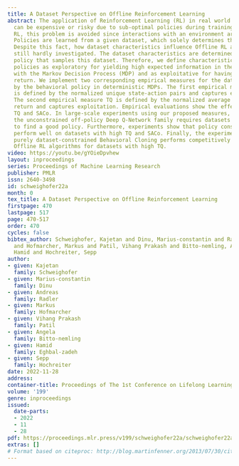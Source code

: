 ```yaml
---
title: A Dataset Perspective on Offline Reinforcement Learning
abstract: The application of Reinforcement Learning (RL) in real world environments
  can be expensive or risky due to sub-optimal policies during training. In Offline
  RL, this problem is avoided since interactions with an environment are prohibited.
  Policies are learned from a given dataset, which solely determines their performance.
  Despite this fact, how dataset characteristics influence Offline RL algorithms is
  still hardly investigated. The dataset characteristics are determined by the behavioral
  policy that samples this dataset. Therefore, we define characteristics of behavioral
  policies as exploratory for yielding high expected information in their interaction
  with the Markov Decision Process (MDP) and as exploitative for having high expected
  return. We implement two corresponding empirical measures for the datasets sampled
  by the behavioral policy in deterministic MDPs. The first empirical measure SACo
  is defined by the normalized unique state-action pairs and captures exploration.
  The second empirical measure TQ is defined by the normalized average trajectory
  return and captures exploitation. Empirical evaluations show the effectiveness of
  TQ and SACo. In large-scale experiments using our proposed measures, we show that
  the unconstrained off-policy Deep Q-Network family requires datasets with high SACo
  to find a good policy. Furthermore, experiments show that policy constraint algorithms
  perform well on datasets with high TQ and SACo. Finally, the experiments show, that
  purely dataset-constrained Behavioral Cloning performs competitively to the best
  Offline RL algorithms for datasets with high TQ.
video: https://youtu.be/gYOieDpvhew
layout: inproceedings
series: Proceedings of Machine Learning Research
publisher: PMLR
issn: 2640-3498
id: schweighofer22a
month: 0
tex_title: A Dataset Perspective on Offline Reinforcement Learning
firstpage: 470
lastpage: 517
page: 470-517
order: 470
cycles: false
bibtex_author: Schweighofer, Kajetan and Dinu, Marius-constantin and Radler, Andreas
  and Hofmarcher, Markus and Patil, Vihang Prakash and Bitto-nemling, Angela and Eghbal-zadeh,
  Hamid and Hochreiter, Sepp
author:
- given: Kajetan
  family: Schweighofer
- given: Marius-constantin
  family: Dinu
- given: Andreas
  family: Radler
- given: Markus
  family: Hofmarcher
- given: Vihang Prakash
  family: Patil
- given: Angela
  family: Bitto-nemling
- given: Hamid
  family: Eghbal-zadeh
- given: Sepp
  family: Hochreiter
date: 2022-11-28
address:
container-title: Proceedings of The 1st Conference on Lifelong Learning Agents
volume: '199'
genre: inproceedings
issued:
  date-parts:
  - 2022
  - 11
  - 28
pdf: https://proceedings.mlr.press/v199/schweighofer22a/schweighofer22a.pdf
extras: []
# Format based on citeproc: http://blog.martinfenner.org/2013/07/30/citeproc-yaml-for-bibliographies/
---
```


